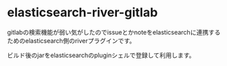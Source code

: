elasticsearch-river-gitlab
==========================


gitlabの検索機能が弱い気がしたのでissueとかnoteをelasticsearchに連携するためのelasticsearch側のriverプラグインです。

ビルド後のjarをelasticsearchのpluginシェルで登録して利用します。
